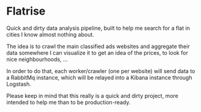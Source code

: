 Flatrise
========

Quick and dirty data analysis pipeline, built to help me search for a flat in
cities I know almost nothing about.

The idea is to crawl the main classified ads websites and aggregate their data
somewhere I can visualize it to get an idea of the prices, to look for nice
neighbourhoods, …

In order to do that, each worker/crawler (one per website) will send data to a
RabbitMq instance, which will be relayed into a Kibana instance through
Logstash.

Please keep in mind that this really is a quick and dirty project, more intended
to help me than to be production-ready.
